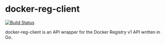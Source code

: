# docker-reg-client
[![Build Status](https://api.shippable.com/projects/54dbd9785ab6cc13528ba2e0/badge?branchName=master)](https://app.shippable.com/projects/54dbd9785ab6cc13528ba2e0/builds/latest)

docker-reg-client is an API wrapper for the Docker Registry v1 API written in Go.
